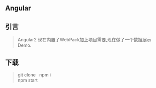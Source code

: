 ## Angular


## 引言

 > Angular2 现在内置了WebPack加上项目需要,现在做了一个数据展示Demo.
 
 
 
## 下载

 > git  clone          
 > npm i       
 > npm start       
